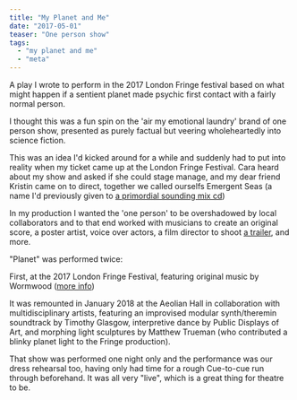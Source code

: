 ```yaml
---
title: "My Planet and Me"
date: "2017-05-01"
teaser: "One person show"
tags: 
  - "my planet and me"
  - "meta"
---
```


A play I wrote to perform in the 2017 London Fringe festival based on what might happen if a sentient planet made psychic first contact with a fairly normal person.

I thought this was a fun spin on the 'air my emotional laundry' brand of one person show, presented as purely factual but veering wholeheartedly into science fiction.

This was an idea I'd kicked around for a while and suddenly had to put into reality when my ticket came up at the London Fringe Festival. Cara heard about my show and asked if she could stage manage, and my dear friend Kristin came on to direct, together we called ourselfs Emergent Seas (a name I'd previously given to [a primordial sounding mix cd](https://www.mixcloud.com/radioslipstream/sailing-emergent-seas/))

In my production I wanted the 'one person' to be overshadowed by local collaborators and to that end worked with musicians to create an original score, a poster artist, voice over actors, a film director to shoot [a trailer](https://www.youtube.com/watch?v=lYFZSF-NJiM), and more.

"Planet" was performed twice:

First, at the 2017 London Fringe Festival,
featuring original music by Wormwood ([more info](https://www.emergentseas.co/my-planet-fringe))

It was remounted in January 2018 at the Aeolian Hall in collaboration with multidisciplinary artists, featuring an improvised modular synth/theremin soundtrack by Timothy Glasgow, interpretive dance by Public Displays of Art, and morphing light sculptures by Matthew Trueman (who contributed a blinky planet light to the Fringe production).

That show was performed one night only and the performance was our dress rehearsal too, having only had time for a rough Cue-to-cue run through beforehand. It was all very "live", which is a great thing for theatre to be.
